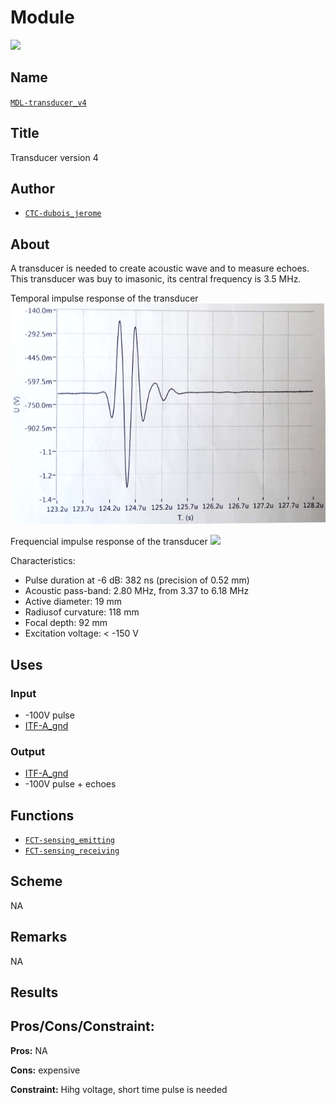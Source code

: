 # Module
![](./images/viewme.png)

## Name
[`MDL-transducer_v4`]()

## Title
Transducer version 4

## Author
* [`CTC-dubois_jerome`]()

## About
A transducer is needed to create acoustic wave and to measure echoes. This transducer was buy to imasonic, its central frequency is 3.5 MHz.

Temporal impulse response of the transducer
![](./images/signalt.png)

Frequencial impulse response of the transducer
![](./images/signalf.png)

Characteristics:

* Pulse duration at -6 dB: 382 ns (precision of 0.52 mm)
* Acoustic pass-band: 2.80 MHz, from 3.37 to 6.18 MHz
* Active diameter: 19 mm
* Radiusof curvature: 118 mm
* Focal depth: 92 mm
* Excitation voltage: < -150 V

## Uses
### Input
* -100V pulse
* [ITF-A_gnd]()

### Output
* [ITF-A_gnd]()
* -100V pulse + echoes

## Functions
* [`FCT-sensing_emitting`]()
* [`FCT-sensing_receiving`]()

## Scheme
NA

## Remarks
NA

## Results

## Pros/Cons/Constraint:

**Pros:** NA

**Cons:** expensive

**Constraint:** Hihg voltage, short time pulse is needed
